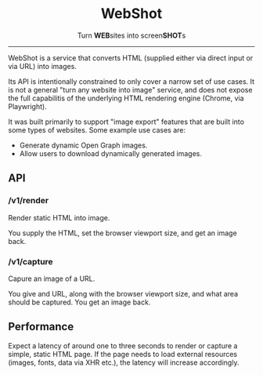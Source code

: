<div align="center">
  <h1>WebShot</h1>
  <div>Turn <b>WEB</b>sites into screen<b>SHOT</b>s</div>
</div>

---

WebShot is a service that converts HTML (supplied either via direct input or via URL) into images.

Its API is intentionally constrained to only cover a narrow set of use cases.
It is not a general "turn any website into image" service, and does not expose the full capabilitis of the underlying HTML rendering engine (Chrome, via Playwright).

It was built primarily to support "image export" features that are built into some types of websites. Some example use cases are:

- Generate dynamic Open Graph images.
- Allow users to download dynamically generated images.

## API

### /v1/render

Render static HTML into image.

You supply the HTML, set the browser viewport size, and get an image back.

### /v1/capture

Capure an image of a URL.

You give and URL, along with the browser viewport size, and what area should be captured. You get an image back.

## Performance

Expect a latency of around one to three seconds to render or capture a simple, static HTML page.
If the page needs to load external resources (images, fonts, data via XHR etc.), the latency will increase accordingly.
